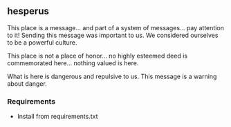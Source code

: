 ## hesperus

This place is a message... and part of a system of messages... pay attention to it! Sending this message was important to us. We considered ourselves to be a powerful culture.

This place is not a place of honor... no highly esteemed deed is commemorated here... nothing valued is here.

What is here is dangerous and repulsive to us. This message is a warning about danger.

### Requirements

 * Install from requirements.txt
